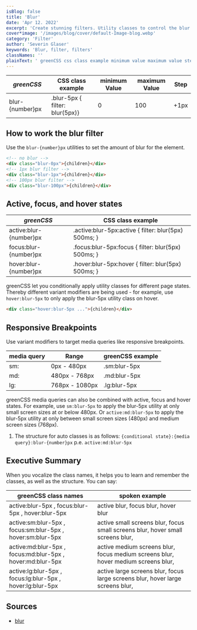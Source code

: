 ```yaml
---
isBlog: false
title: 'Blur'
date: 'Apr 12. 2022'
excerpt: 'Create stunning filters. Utility classes to control the blur.'
cover*image: '/images/blog/cover/default-Image-blog.webp'
category: 'Filter'
author: 'Severin Glaser'
keywords: 'Blur, filter, filters'
classNames: ''
plainText: ' greenCSS css class example minimum value maximum value step blur number px blur-5px filter: blur 5px 0 100 +1px how to work the blur filter use the `blur number px` utilities to set the amount of blur for the element  active focus and hover states greenCSS css class example active:blur number px active :blur-5px:active filter: blur 5px 500ms; focus:blur number px focus :blur-5px:focus filter: blur 5px 500ms; hover:blur number px hover :blur-5px:hover filter: blur 5px 500ms; greenCSS let you conditionally apply utility classes for different page states thereby different variant modifiers are being used for example use `hover:blur-5px` to only apply the blur-5px utility class on hover  responsive breakpoints use variant modifiers to target media queries like responsive breakpoints media query range greenCSS example sm: 0px 480px sm:blur-5px md: 480px 768px md:blur-5px lg: 768px 1080px lg:blur-5px greenCSS media queries can also be combined with active focus and hover states for example use `sm:blur-5px` to apply the blur-5px utility at only small screen sizes at or below 480px or `active:md:blur-5px` to apply the blur-5px utility at only between small screen sizes 480px and medium screen sizes 768px 1 the structure for auto classes is as follows: ` conditional state : media query :blur-5px` p e `active:md:blur-5px` executive summary when you vocalize the class names it helps you to learn and remember the classes as well as the structure you can say: greenCSS class names spoken example active:blur-5px focus:blur-5px hover:blur-5px active blur focus blur hover blur active:sm:blur-5px focus:sm:blur-5px hover:sm:blur-5px active small screens blur focus small screens blur hover small screens blur active:md:blur-5px focus:md:blur-5px hover:md:blur-5px active medium screens blur focus medium screens blur hover medium screens blur active:lg:blur-5px focus:lg:blur-5px hover:lg:blur-5px active large screens blur focus large screens blur hover large screens blur sources blur https: developer mozilla org en-us docs web css filter-function blur '
---
```


| _greenCSS_       | CSS class example              | minimum Value | maximum Value | Step |
| --------------- | ------------------------------ | ------------- | ------------- | ---- |
| blur-{number}px | .blur-5px { filter: blur(5px)} | 0             | 100           | +1px |

## How to work the blur filter

Use the `blur-{number}px` utilities to set the amount of blur for the element.

```html
<!-- no blur -->
<div class="blur-0px">{children}</div>
<!-- 1px blur filter -->
<div class="blur-1px">{children}</div>
<!-- 100px blur filter -->
<div class="blur-100px">{children}</div>
```

## Active, focus, and hover states

| _greenCSS_              | CSS class example                                     |
| ---------------------- | ----------------------------------------------------- |
| active:blur-{number}px | .active\:blur-5px:active { filter: blur(5px) 500ms; } |
| focus:blur-{number}px  | .focus\:blur-5px:focus { filter: blur(5px) 500ms; }   |
| hover:blur-{number}px  | .hover\:blur-5px:hover { filter: blur(5px) 500ms; }   |

greenCSS let you conditionally apply utility classes for different page states. Thereby different variant modifiers are being used - for example, use `hover:blur-5px` to only apply the blur-5px utility class on hover.

```html
<div class="hover:blur-5px ...">{children}</div>
```

## Responsive Breakpoints

Use variant modifiers to target media queries like responsive breakpoints.

| media query | Range          | greenCSS example |
| ----------- | -------------- | --------------- |
| sm:         | 0px - 480px    | .sm:blur-5px    |
| md:         | 480px - 768px  | .md:blur-5px    |
| lg:         | 768px - 1080px | .lg:blur-5px    |

greenCSS media queries can also be combined with active, focus and hover states. For example, use `sm:blur-5px` to apply the blur-5px utility at only small screen sizes at or below 480px. Or `active:md:blur-5px` to apply the blur-5px utility at only between small screen sizes (480px) and medium screen sizes (768px).

1. The structure for auto classes is as follows: `{conditional state}:{media query}:blur-{number}px` p.e. `active:md:blur-5px`

## Executive Summary

When you vocalize the class names, it helps you to learn and remember the classes, as well as the structure. You can say:

| greenCSS class names                                        | spoken example                                                                    |
| ---------------------------------------------------------- | --------------------------------------------------------------------------------- |
| active:blur-5px , focus:blur-5px , hover:blur-5px          | active blur, focus blur, hover blur                                               |
| active:sm:blur-5px , focus:sm:blur-5px , hover:sm:blur-5px | active small screens blur, focus small screens blur, hover small screens blur,    |
| active:md:blur-5px , focus:md:blur-5px , hover:md:blur-5px | active medium screens blur, focus medium screens blur, hover medium screens blur, |
| active:lg:blur-5px , focus:lg:blur-5px , hover:lg:blur-5px | active large screens blur, focus large screens blur, hover large screens blur,    |

## Sources

- [blur](https://developer.mozilla.org/en-US/docs/Web/CSS/filter-function/blur)
